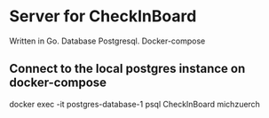 # Server for CheckInBoard



Written in Go. Database Postgresql. Docker-compose

## Connect to the local postgres instance on docker-compose

docker exec -it postgres-database-1 psql CheckInBoard michzuerch 
